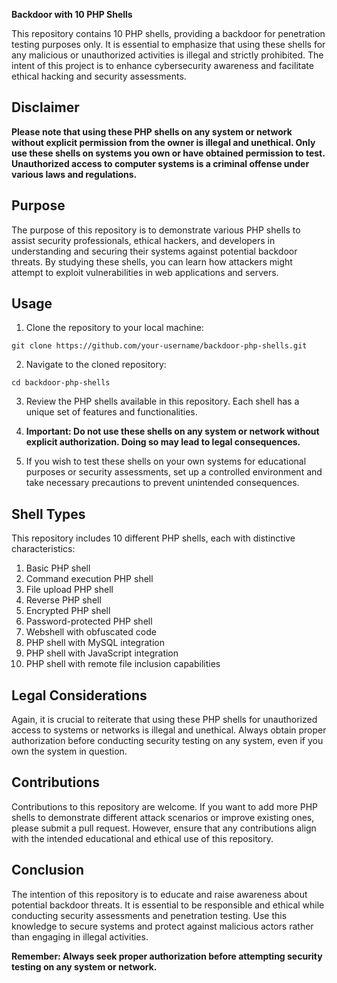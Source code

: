 **Backdoor with 10 PHP Shells**

This repository contains 10 PHP shells, providing a backdoor for penetration testing purposes only. It is essential to emphasize that using these shells for any malicious or unauthorized activities is illegal and strictly prohibited. The intent of this project is to enhance cybersecurity awareness and facilitate ethical hacking and security assessments.

## Disclaimer

**Please note that using these PHP shells on any system or network without explicit permission from the owner is illegal and unethical. Only use these shells on systems you own or have obtained permission to test. Unauthorized access to computer systems is a criminal offense under various laws and regulations.**

## Purpose

The purpose of this repository is to demonstrate various PHP shells to assist security professionals, ethical hackers, and developers in understanding and securing their systems against potential backdoor threats. By studying these shells, you can learn how attackers might attempt to exploit vulnerabilities in web applications and servers.

## Usage

1. Clone the repository to your local machine:

```
git clone https://github.com/your-username/backdoor-php-shells.git
```

2. Navigate to the cloned repository:

```
cd backdoor-php-shells
```

3. Review the PHP shells available in this repository. Each shell has a unique set of features and functionalities.

4. **Important: Do not use these shells on any system or network without explicit authorization. Doing so may lead to legal consequences.**

5. If you wish to test these shells on your own systems for educational purposes or security assessments, set up a controlled environment and take necessary precautions to prevent unintended consequences.

## Shell Types

This repository includes 10 different PHP shells, each with distinctive characteristics:

1. Basic PHP shell
2. Command execution PHP shell
3. File upload PHP shell
4. Reverse PHP shell
5. Encrypted PHP shell
6. Password-protected PHP shell
7. Webshell with obfuscated code
8. PHP shell with MySQL integration
9. PHP shell with JavaScript integration
10. PHP shell with remote file inclusion capabilities

## Legal Considerations

Again, it is crucial to reiterate that using these PHP shells for unauthorized access to systems or networks is illegal and unethical. Always obtain proper authorization before conducting security testing on any system, even if you own the system in question.

## Contributions

Contributions to this repository are welcome. If you want to add more PHP shells to demonstrate different attack scenarios or improve existing ones, please submit a pull request. However, ensure that any contributions align with the intended educational and ethical use of this repository.

## Conclusion

The intention of this repository is to educate and raise awareness about potential backdoor threats. It is essential to be responsible and ethical while conducting security assessments and penetration testing. Use this knowledge to secure systems and protect against malicious actors rather than engaging in illegal activities.

**Remember: Always seek proper authorization before attempting security testing on any system or network.**
